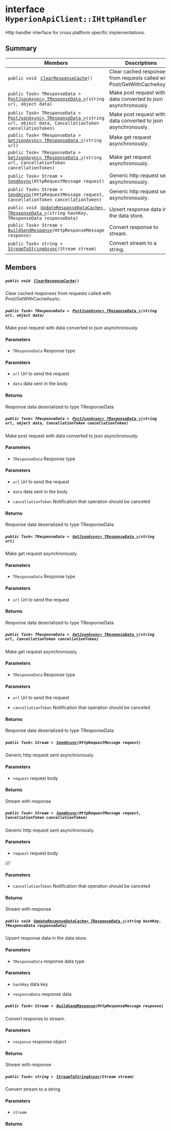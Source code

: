 # interface `HyperionApiClient::IHttpHandler` 

Http handler interface for cross platform specific implementations.

## Summary

 Members                                | Descriptions                                
----------------------------------------|---------------------------------------------
`public void ` [`ClearResponseCache`](HyperionApiClient.md)`()` | Clear cached responses from requests called with Post/GetWithCacheAsync.
`public Task< TResponseData > ` [`PostJsonAsync< TResponseData >`](HyperionApiClient.md)`(string url, object data)` | Make post request with data converted to json asynchronously.
`public Task< TResponseData > ` [`PostJsonAsync< TResponseData >`](HyperionApiClient.md)`(string url, object data, CancellationToken cancellationToken)` | Make post request with data converted to json asynchronously.
`public Task< TResponseData > ` [`GetJsonAsync< TResponseData >`](HyperionApiClient.md)`(string url)` | Make get request asynchronously.
`public Task< TResponseData > ` [`GetJsonAsync< TResponseData >`](HyperionApiClient.md)`(string url, CancellationToken cancellationToken)` | Make get request asynchronously.
`public Task< Stream > ` [`SendAsync`](HyperionApiClient.md)`(HttpRequestMessage request)` | Generic http request sent asynchronously.
`public Task< Stream > ` [`SendAsync`](HyperionApiClient.md)`(HttpRequestMessage request, CancellationToken cancellationToken)` | Generic http request sent asynchronously.
`public void ` [`UpdateResponseDataCache< TResponseData >`](HyperionApiClient.md)`(string hashKey, TResponseData responseData)` | Upsert response data in the data store.
`public Task< Stream > ` [`BuildSendResponse`](HyperionApiClient.md)`(HttpResponseMessage response)` | Convert response to stream.
`public Task< string > ` [`StreamToStringAsync`](HyperionApiClient.md)`(Stream stream)` | Convert stream to a string.

## Members

##### `public void ` [`ClearResponseCache`](HyperionApiClient.md)`()` 

Clear cached responses from requests called with Post/GetWithCacheAsync.

##### `public Task< TResponseData > ` [`PostJsonAsync< TResponseData >`](HyperionApiClient.md)`(string url, object data)` 

Make post request with data converted to json asynchronously.

#### Parameters
* `TResponseData` Response type

#### Parameters
* `url` Url to send the request

* `data` data sent in the body

#### Returns
Response data deserialized to type TResponseData

##### `public Task< TResponseData > ` [`PostJsonAsync< TResponseData >`](HyperionApiClient.md)`(string url, object data, CancellationToken cancellationToken)` 

Make post request with data converted to json asynchronously.

#### Parameters
* `TResponseData` Response type

#### Parameters
* `url` Url to send the request

* `data` data sent in the body

* `cancellationToken` Notification that operation should be canceled

#### Returns
Response data deserialized to type TResponseData

##### `public Task< TResponseData > ` [`GetJsonAsync< TResponseData >`](HyperionApiClient.md)`(string url)` 

Make get request asynchronously.

#### Parameters
* `TResponseData` Response type

#### Parameters
* `url` Url to send the request

#### Returns
Response data deserialized to type TResponseData

##### `public Task< TResponseData > ` [`GetJsonAsync< TResponseData >`](HyperionApiClient.md)`(string url, CancellationToken cancellationToken)` 

Make get request asynchronously.

#### Parameters
* `TResponseData` Response type

#### Parameters
* `url` Url to send the request

* `cancellationToken` Notification that operation should be canceled

#### Returns
Response data deserialized to type TResponseData

##### `public Task< Stream > ` [`SendAsync`](HyperionApiClient.md)`(HttpRequestMessage request)` 

Generic http request sent asynchronously.

#### Parameters
* `request` request body

#### Returns
Stream with response

##### `public Task< Stream > ` [`SendAsync`](HyperionApiClient.md)`(HttpRequestMessage request, CancellationToken cancellationToken)` 

Generic http request sent asynchronously.

#### Parameters
* `request` request body

/// 
#### Parameters
* `cancellationToken` Notification that operation should be canceled

#### Returns
Stream with response

##### `public void ` [`UpdateResponseDataCache< TResponseData >`](HyperionApiClient.md)`(string hashKey, TResponseData responseData)` 

Upsert response data in the data store.

#### Parameters
* `TResponseData` response data type

#### Parameters
* `hashKey` data key

* `responseData` response data

##### `public Task< Stream > ` [`BuildSendResponse`](HyperionApiClient.md)`(HttpResponseMessage response)` 

Convert response to stream.

#### Parameters
* `response` response object

#### Returns
Stream with response

##### `public Task< string > ` [`StreamToStringAsync`](HyperionApiClient.md)`(Stream stream)` 

Convert stream to a string.

#### Parameters
* `stream` 

#### Returns


